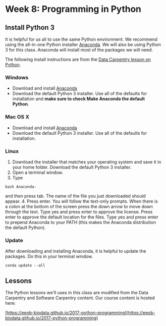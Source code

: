 # Week 8: Programming in Python

## Install Python 3

It is helpful for us all to use the same Python environment. We recommend using the all-in-one Python installer [Anaconda](http://continuum.io/downloads.html). We will also be using Python 3 for this class. Anaconda will install most of the packages we will need.

The following install instructions are from the [Data Carpentry lesson on Python](http://www.datacarpentry.org/python-ecology-lesson/).

### Windows

* Download and install [Anaconda](http://continuum.io/downloads.html)
* Download the default Python 3 installer. Use all of the defaults for installation and **make sure to check Make Anaconda the default Python**.

### Mac OS X

* Download and install [Anaconda](http://continuum.io/downloads.html)
* Download the default Python 3 installer. Use all of the defaults for installation.

### Linux

1. Download the installer that matches your operating system and save it in your home folder. Download the default Python 3 installer.
2. Open a terminal window.
3. Type
```
bash Anaconda-
```
and then press tab. The name of the file you just downloaded should appear.
4. Press enter. You will follow the text-only prompts. When there is a colon at the bottom of the screen press the down arrow to move down through the text. Type yes and press enter to approve the license. Press enter to approve the default location for the files. Type yes and press enter to prepend Anaconda to your PATH (this makes the Anaconda distribution the default Python).

### Update

After downloading and installing Anaconda, it is helpful to update the packages. Do this in your terminal window.

```
conda update --all
```

## Lessons

The Python lessons we'll uses in this class are modified from the Data Carpentry and Software Carpentry content. 
Our course content is hosted here:

[https://eeob-biodata.github.io/2017-python-programming](https://eeob-biodata.github.io/2017-python-programming)
